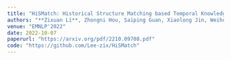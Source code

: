 ```yaml
---
title: "HiSMatch: Historical Structure Matching based Temporal Knowledge Graph Reasoning"
authors: "**Zixuan Li**, Zhongni Hou, Saiping Guan, Xiaolong Jin, Weihua Peng, Long Bai, Yajuan Lyu, Wei Li, Jiafeng Guo, Xueqi Cheng"
venue: "EMNLP'2022"
date: 2022-10-07
paperurl: "https://arxiv.org/pdf/2210.09708.pdf"
code: "https://github.com/Lee-zix/HiSMatch"
---
```

